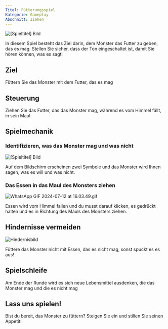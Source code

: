 ```yaml
---
Titel: Fütterungsspiel
Kategorie: Gameplay
Abschnitt: Ziehen
---
```

![[Spieltitel] Bild](https://help.Studycat.com/hc/article_attachments/34827003977625)

In diesem Spiel besteht das Ziel darin, dem Monster das Futter zu geben, das es mag. Stellen Sie sicher, dass der Ton eingeschaltet ist, damit Sie hören können, was es sagt!

## Ziel

Füttern Sie das Monster mit dem Futter, das es mag

## Steuerung

Ziehen Sie das Futter, das das Monster mag, während es vom Himmel fällt, in sein Maul

## Spielmechanik

### Identifizieren, was das Monster mag und was nicht

![[Spieltitel] Bild](https://help.Studycat.com/hc/article_attachments/34827003977625)

Auf dem Bildschirm erscheinen zwei Symbole und das Monster wird Ihnen sagen, was es will und was nicht.

### Das Essen in das Maul des Monsters ziehen

![WhatsApp GIF 2024-07-12 at 16.03.49.gif](https://help.Studycat.com/hc/article_attachments/34976665858457)

Essen wird vom Himmel fallen und du musst darauf klicken, es gedrückt halten und es in Richtung des Mauls des Monsters ziehen.

## Hindernisse vermeiden

![Hindernisbild](https://help.Studycat.com/hc/article_attachments/34826992367897)

Füttere das Monster nicht mit Essen, das es nicht mag, sonst spuckt es es aus!

## Spielschleife

Am Ende der Runde wird es sich neue Lebensmittel ausdenken, die das Monster mag und die es nicht mag

## Lass uns spielen!

Bist du bereit, das Monster zu füttern? Steigen Sie ein und stillen Sie seinen Appetit!